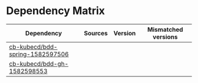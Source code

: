 # Dependency Matrix

Dependency | Sources | Version | Mismatched versions
---------- | ------- | ------- | -------------------
[cb-kubecd/bdd-spring-1582597506](https://github.com/cb-kubecd/bdd-spring-1582597506.git) |  | []() | 
[cb-kubecd/bdd-gh-1582598553](https://github.com/cb-kubecd/bdd-gh-1582598553.git) |  | []() | 
